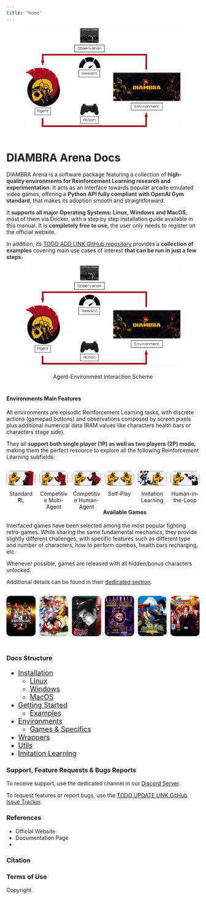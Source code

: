 ```yaml
---
title: "Home"
---
```


<figure style="margin-bottom:40px; margin-top:0px; margin-right:auto; margin-left:auto; width: 80%;">
  <img src="./images/envs/basicUsage.png" style="margin-bottom:20px;">
</figure>   

# DIAMBRA Arena Docs

DIAMBRA Arena is a software package featuring a collection of <span style="color:#333333; font-weight:bolder;">high-quality environments for Reinforcement Learning research and experimentation</span>. It acts as an interface towards popular arcade emulated video games, offering a <span style="color:#333333; font-weight:bolder;">Python API fully compliant with OpenAI Gym standard</span>, that makes its adoption smooth and straightforward. 

It <span style="color:#333333; font-weight:bolder;">supports all major Operating Systems: Linux, Windows and MacOS</span>, most of them via Docker, with a step by step installation guide available in this manual. It is <span style="color:#333333; font-weight:bolder;">completely free to use</span>, the user only needs to register on the official website. 


In addition, its <a href="">TODO ADD LINK GitHub repository</a> provides a <span style="color:#333333; font-weight:bolder;">collection of examples</span> covering main use cases of interest <span style="color:#333333; font-weight:bolder;">that can be run in just a few steps</span>.

<figure style="margin-bottom:40px; margin-top:0px; margin-right:auto; margin-left:auto; width: 80%;">
  <img src="./images/envs/basicUsage.png" style="margin-bottom:20px;">           
  <figcaption align="middle">Agent-Environment Interaction Scheme</figcaption>
</figure>   

#### Environments Main Features

All environments are episodic Reinforcement Learning tasks, with discrete actions (gamepad buttons) and observations composed by screen pixels plus additional numerical data (RAM values like characters health bars or characters stage side). 

They all  <span style="color:#333333; font-weight:bolder;">support both single player (1P) as well as two players (2P) mode</span>, making them the perfect resource to explore all the following Reinforcement Learning subfields: 

<div style="margin-bottom:0px;">
  <figure style="margin-right:1%; margin-left:auto; float:left; width:15.0%">
   <img style="margin-top:0px; margin-bottom:10px; border-radius: 10px;" src="./images/home/AIvsCOM.png"/>
   <figcaption align="middle">Standard RL</figcaption>
  </figure>
  <figure style="margin-right:1%; margin-left:1%; float:left; width:15.0%;">
   <img style="margin-top:0px; margin-bottom:10px; border-radius: 10px;" src="./images/home/AIvsAI.png"/>
   <figcaption align="middle">Competitive Multi-Agent</figcaption>
  </figure>
  <figure style="margin-right:1%; margin-left:1%; float:left; width:15.0%;">
   <img style="margin-top:0px; margin-bottom:10px; border-radius: 10px;" src="./images/home/AIvsHUM.png"/>
   <figcaption align="middle">Competitive Human-Agent</figcaption>
  </figure>
  <figure style="margin-right:1%; margin-left:1%; float:left; width:15.0%;">
   <img style="margin-top:0px; margin-bottom:10px; border-radius: 10px;" src="./images/home/SP.png"/>
   <figcaption align="middle">Self-Play</figcaption>
  </figure>
  <figure style="margin-right:1%; margin-left:1%; float:left; width:15.0%;">
   <img style="margin-top:0px; margin-bottom:10px; border-radius: 10px;" src="./images/home/IL.png"/>
   <figcaption align="middle">Imitation Learning</figcaption>
  </figure>
  <figure style="margin-right:auto; margin-left:1%; float:left; width:15.0%;">
   <img style="margin-top:0px; margin-bottom:10px; border-radius: 10px;" src="./images/home/HITL.png"/>
   <figcaption align="middle">Human-in-the-Loop</figcaption>
  </figure> 
</div>

#### Available Games

Interfaced games have been selected among the most popular fighting retro-games. While sharing the same fundamental mechanics, they provide slightly different challenges, with specific features such as different type and number of characters, how to perform combos, health bars recharging, etc.  

Whenever possible, games are released with all hidden/bonus characters unlocked. 

Additional details can be found in their <a href="./envs/games/">dedicated section</a>.

<div>                                                                           
  <figure style="margin-right:1%; margin-left:auto; float:left; width:15.0%">
   <a href="/envs/games/"><img style="margin-top:0px; margin-bottom:30px; border-radius: 10px;" src="./images/envs/doapp.jpg"/></a>
  </figure>                                                                     
  <figure style="margin-right:1%; margin-left:1%; float:left; width:15.0%;">
   <a href="/envs/games/"><img style="margin-top:0px; margin-bottom:30px; border-radius: 10px;" src="./images/envs/sfiii3n.jpg"/></a>
  </figure>                                                                     
  <figure style="margin-right:1%; margin-left:1%; float:left; width:15.0%;">
   <a href="/envs/games/"><img style="margin-top:0px; margin-bottom:30px; border-radius: 10px;" src="./images/envs/tektagt.jpg"/></a>
  </figure>                                                                     
  <figure style="margin-right:1%; margin-left:1%; float:left; width:15.0%;">
   <a href="/envs/games/"><img style="margin-top:0px; margin-bottom:30px; border-radius: 10px;" src="./images/envs/umk3.jpg"/></a>
  </figure>                                                                     
  <figure style="margin-right:1%; margin-left:1%; float:left; width:15.0%;">
   <a href="/envs/games/"><img style="margin-top:0px; margin-bottom:30px; border-radius: 10px;" src="./images/envs/samsh5sp.jpg"/></a>
  </figure>                                                                     
  <figure style="margin-right:auto; margin-left:1%; float:left; width:15.0%;">
   <a href="/envs/games/"><img style="margin-top:0px; margin-bottom:30px; border-radius: 10px;" src="./images/envs/kof98umh.jpg"/></a>
  </figure>                                                                     
</div>                                                                          
       

### Docs Structure

<div style="font-size:1.125rem;">

- <a href="/installation/">Installation</a>              
    - <a href="/installation/linux/">Linux</a>              
    - <a href="/installation/win/">Windows</a>              
    - <a href="/installation/macos/">MacOS</a>              
- <a href="/gettingstarted/">Getting Started</a>              
    - <a href="/gettingstarted/examples/">Examples</a>              
- <a href="/envs/">Environments</a>              
    - <a href="/envs/games/">Games & Specifics</a>              
- <a href="/wrappers/">Wrappers</a>              
- <a href="/utils/">Utils</a>              
- <a href="/imitationlearning/">Imitation Learning</a>              

</div>

### Support, Feature Requests & Bugs Reports

To receive support, use the dedicated channel in our <a href="https://discord.gg/tFDS2UN5sv" target="_blank">Discord Server</a>.

To request features or report bugs, use the <a href="" target="_blank">TODO UPDATE LINK GitHub Issue Tracker</a>.

### References

- Official Website
- Documentation Page
- 

### Citation


### Terms of Use


Copyright
